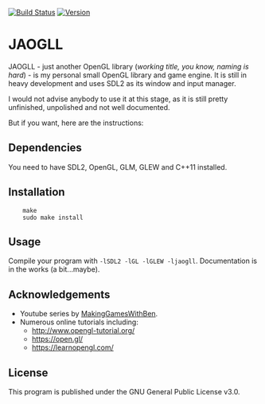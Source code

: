 [![Build Status](https://travis-ci.org/Larsg7/jaogll.svg?branch=travis)](https://travis-ci.org/Larsg7/jaogll) [![Version](https://img.shields.io/badge/version-v0.2--alpha-blue.svg)](https://github.com/Larsg7/jaogll/releases)

# JAOGLL

JAOGLL - just another OpenGL library (_working title, you know, naming is hard_) - is my personal small OpenGL library and game engine. It is still in heavy development and uses SDL2 as its window and input manager.

I would not advise anybody to use it at this stage, as it is still pretty unfinished, unpolished and not well documented.

But if you want, here are the instructions:

## Dependencies

You need to have SDL2, OpenGL, GLM, GLEW and C++11 installed.

## Installation

```
    make
    sudo make install
```

## Usage

Compile your program with `-lSDL2 -lGL -lGLEW -ljaogll`.
Documentation is in the works (a bit...maybe).

## Acknowledgements

 * Youtube series by [MakingGamesWithBen](https://www.youtube.com/user/makinggameswithben).
 * Numerous online tutorials including:
    * http://www.opengl-tutorial.org/
    * https://open.gl/
    * https://learnopengl.com/

## License

This program is published under the GNU General Public License v3.0.

